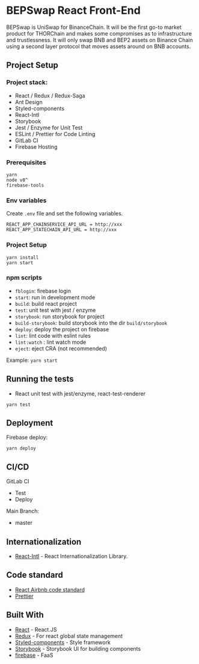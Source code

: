 # BEPSwap React Front-End

BEPSwap is UniSwap for BinanceChain. It will be the first go-to market product for THORChain and makes some compromises as to infrastructure and trustlessness. It will only swap BNB and BEP2 assets on Binance Chain using a second layer protocol that moves assets around on BNB accounts.

## Project Setup

### Project stack:

- React / Redux / Redux-Saga
- Ant Design
- Styled-components
- React-Intl
- Storybook
- Jest / Enzyme for Unit Test
- ESLint / Prettier for Code Linting
- GitLab CI
- Firebase Hosting

### Prerequisites

```
yarn
node v8^
firebase-tools
```

### Env variables

Create `.env` file and set the following variables.

```
REACT_APP_CHAINSERVICE_API_URL = http://xxx
REACT_APP_STATECHAIN_API_URL = http://xxx
```


### Project Setup

```
yarn install
yarn start
```

### npm scripts

- `fblogin`: firebase login
- `start`: run in development mode
- `build`: build react project
- `test`: unit test with jest / enzyme
- `storybook`: run storybook for project
- `build-storybook`: build storybook into the dir `build/storybook`
- `deploy`: deploy the project on firebase
- `lint`: lint code with eslint rules
- `lint:watch` : lint watch mode
- `eject`: eject CRA (not recommended)

Example: `yarn start`

## Running the tests

- React unit test with jest/enzyme, react-test-renderer

```
yarn test
```

## Deployment

Firebase deploy:

```
yarn deploy
```

## CI/CD

GitLab CI

- Test
- Deploy

Main Branch:
- master

## Internationalization

- [React-Intl](https://github.com/formatjs/react-intl) - React Internationalization Library.

## Code standard

- [React Airbnb code standard](https://github.com/airbnb/javascript/tree/master/react)
- [Prettier](https://prettier.io/)

## Built With

- [React](https://reactjs.org) - React.JS
- [Redux](https://github.com/reduxjs/redux) - For react global state management
- [Styled-components](https://www.styled-components.com/) - Style framework
- [Storybook](https://storybook.js.org/) - Storybook UI for building components
- [firebase](https://firebase.google.com/) - FaaS
